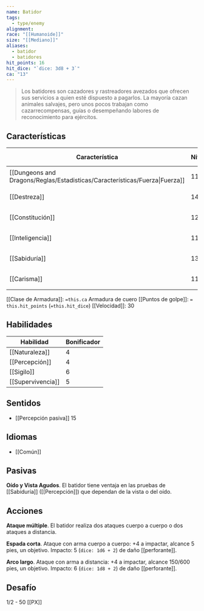 ```yaml
---
name: Batidor
tags:
  - type/enemy
alignment: 
race: "[[Humanoide]]"
size: "[[Mediano]]"
aliases:
  - batidor
  - batidores
hit_points: 16
hit_dice: "`dice: 3d8 + 3`"
ca: "13"
---
```

> Los batidores son cazadores y rastreadores avezados que ofrecen sus servicios a quien esté dispuesto a pagarlos. La mayoría cazan animales salvajes, pero unos pocos trabajan como cazarrecompensas, guías o desempeñando labores de reconocimiento para ejércitos.
## Características
| Característica                                                              | Nivel | Bonificador | Lanzar dado      |
| --------------------------------------------------------------------------- | ----- | ----------- | ---------------- |
| [[Dungeons and Dragons/Reglas/Estadisticas/Características/Fuerza\|Fuerza]] | 11    | 0           | `dice: 1d20 + 0` |
| [[Destreza]]                                                                | 14    | 2           | `dice: 1d20 + 2` |
| [[Constitución]]                                                            | 12    | 1           | `dice: 1d20 + 1` |
| [[Inteligencia]]                                                            | 11    | 0           | `dice: 1d20 + 0` |
| [[Sabiduría]]                                                               | 13    | 1           | `dice: 1d20 + 1` |
| [[Carisma]]                                                                 | 11    | 0           | `dice: 1d20 + 0` |

[[Clase de Armadura]]: `=this.ca` Armadura de cuero
[[Puntos de golpe]]: `= this.hit_points` (`=this.hit_dice`)
[[Velocidad]]: 30
## Habilidades
| Habilidad         | Bonificador |
| ----------------- | ----------- |
| [[Naturaleza]]    | 4           |
| [[Percepción]]    | 4           |
| [[Sigilo]]        | 6           |
| [[Supervivencia]] | 5           |
## Sentidos
- [[Percepción pasiva]] 15

## Idiomas
- [[Común]]

## Pasivas
**Oído y Vista Agudos**. El batidor tiene ventaja en las pruebas de [[Sabiduría]] ([[Percepción]]) que dependan de la vista o del oído. 
## Acciones

**Ataque múltiple**. El batidor realiza dos ataques cuerpo a cuerpo o dos ataques a distancia.

**Espada corta**. Ataque con arma cuerpo a cuerpo: +4 a impactar, alcance 5 pies, un objetivo. Impacto: 5 (`dice: 1d6 + 2`) de daño [[perforante]].

**Arco largo**. Ataque con arma a distancia: +4 a impactar, alcance 150/600 pies, un objetivo. Impacto: 6 (`dice: 1d8 + 2`) de daño [[perforante]].
## Desafío
1/2 - 50 [[PX]]
